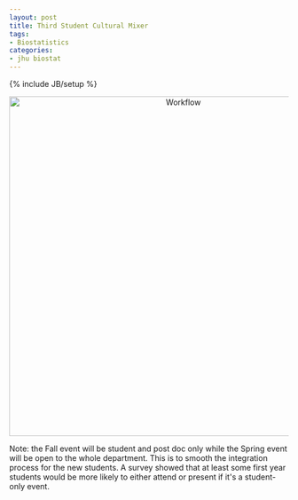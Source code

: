```yaml
---
layout: post
title: Third Student Cultural Mixer
tags:
- Biostatistics
categories:
- jhu biostat
---
```

{% include JB/setup %}


<center>
<a href="http://lcolladotor.github.io/figs/2013-11-20-StudentMixer3/ad-03_v1.png"><img src="http://lcolladotor.github.io/figs/2013-11-20-StudentMixer3/ad-03_v1.png" alt="Workflow" style="width: 612px;"/></a>
</center>


Note: the Fall event will be student and post doc only while the Spring event will be open to the whole department. This is to smooth the integration process for the new students. A survey showed that at least some first year students would be more likely to either attend or present if it's a student-only event.


